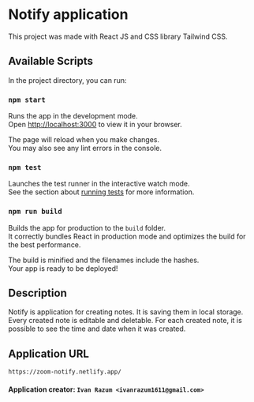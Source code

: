 # Notify application

This project was made with React JS and CSS library Tailwind CSS.

## Available Scripts

In the project directory, you can run:

### `npm start`

Runs the app in the development mode.\
Open [http://localhost:3000](http://localhost:3000) to view it in your browser.

The page will reload when you make changes.\
You may also see any lint errors in the console.

### `npm test`

Launches the test runner in the interactive watch mode.\
See the section about [running tests](https://facebook.github.io/create-react-app/docs/running-tests) for more information.

### `npm run build`

Builds the app for production to the `build` folder.\
It correctly bundles React in production mode and optimizes the build for the best performance.

The build is minified and the filenames include the hashes.\
Your app is ready to be deployed!

## Description

Notify is application for creating notes. It is saving them in local storage. Every created note is editable and deletable. For each created note, it is possible to see the time and date when it was created.

## Application URL

```
https://zoom-notify.netlify.app/
```

#### Application creator: `Ivan Razum <ivanrazum1611@gmail.com>`
